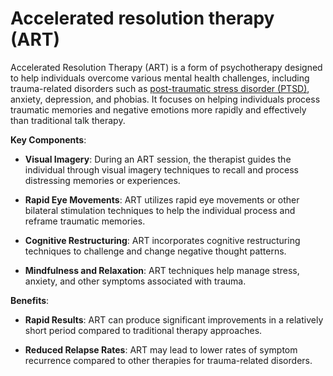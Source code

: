 # Accelerated resolution therapy (ART)

Accelerated Resolution Therapy (ART) is a form of psychotherapy designed to help individuals overcome various mental health challenges, including trauma-related disorders such as [post-traumatic stress disorder (PTSD)](../post-traumatic-stress-disorder/), anxiety, depression, and phobias. It focuses on helping individuals process traumatic memories and negative emotions more rapidly and effectively than traditional talk therapy.

**Key Components**:

* **Visual Imagery**: During an ART session, the therapist guides the individual through visual imagery techniques to recall and process distressing memories or experiences.

* **Rapid Eye Movements**: ART utilizes rapid eye movements or other bilateral stimulation techniques to help the individual process and reframe traumatic memories.

* **Cognitive Restructuring**: ART incorporates cognitive restructuring techniques to challenge and change negative thought patterns.

* **Mindfulness and Relaxation**: ART techniques help manage stress, anxiety, and other symptoms associated with trauma.

**Benefits**:

* **Rapid Results**: ART can produce significant improvements in a relatively short period compared to traditional therapy approaches.
  
* **Reduced Relapse Rates**: ART may lead to lower rates of symptom recurrence compared to other therapies for trauma-related disorders.
